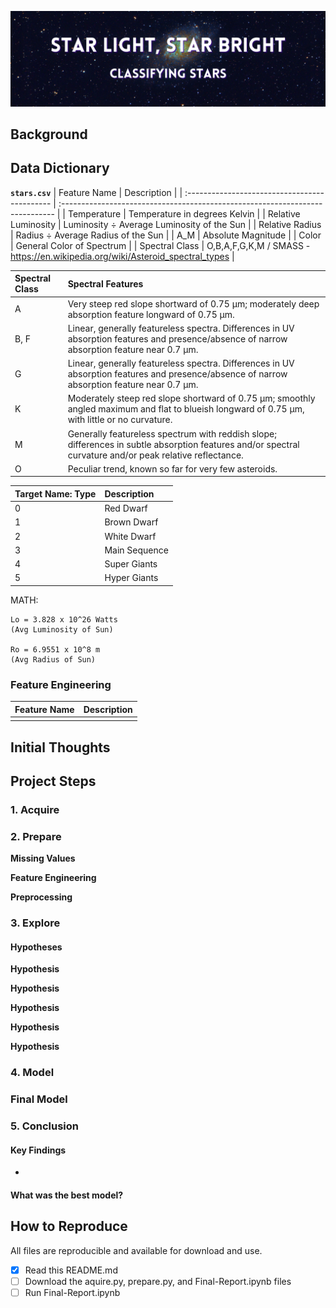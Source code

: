 ![star-header](./visuals/stars_header.png)

## Background

### 

## Data Dictionary
 
**`stars.csv`**
| Feature Name                                  | Description                                                                   |
| :-------------------------------------------- | :---------------------------------------------------------------------------- |
| Temperature                                   | Temperature in degrees Kelvin                                                 |
| Relative Luminosity                           | Luminosity $\div$ Average Luminosity of the Sun                               |
| Relative Radius                               | Radius $\div$ Average Radius of the Sun                                       |
| A_M                                           | Absolute Magnitude                                                            |
| Color                                         | General Color of Spectrum                                                     |
| Spectral Class                                | O,B,A,F,G,K,M / SMASS - https://en.wikipedia.org/wiki/Asteroid_spectral_types |


| Spectral Class                                | Spectral Features                                                             |
| :-------------------------------------------- | :---------------------------------------------------------------------------- |
| A                                             | Very steep red slope shortward of 0.75 μm; moderately deep absorption feature longward of 0.75 μm. |
| B, F	                                        | Linear, generally featureless spectra. Differences in UV absorption features and presence/absence of narrow absorption feature near 0.7 μm. |
| G                                             | Linear, generally featureless spectra. Differences in UV absorption features and presence/absence of narrow absorption feature near 0.7 μm. |
| K                                             | Moderately steep red slope shortward of 0.75 μm; smoothly angled maximum and flat to blueish longward of 0.75 μm, with little or no curvature. |
| M                                             | Generally featureless spectrum with reddish slope; differences in subtle absorption features and/or spectral curvature and/or peak relative reflectance. |
| O                                            	| Peculiar trend, known so far for very few asteroids.                              |

| Target Name: __Type__ | Description             |
| :-------------------- | :---------------------- |
| 0                     | Red Dwarf               | 
| 1                     | Brown Dwarf             | 
| 2                     | White Dwarf             | 
| 3                     | Main Sequence           | 
| 4                     | Super Giants            | 
| 5                     | Hyper Giants            | 

MATH:

    Lo = 3.828 x 10^26 Watts
    (Avg Luminosity of Sun)

    Ro = 6.9551 x 10^8 m
    (Avg Radius of Sun)

### Feature Engineering
| Feature Name                | Description                                                                                 |
|-----------------------------|---------------------------------------------------------------------------------------------|
|||


## Initial Thoughts


## Project Steps
### 1. Acquire


### 2. Prepare
**Missing Values**

**Feature Engineering**

**Preprocessing**


### 3. Explore


#### Hypotheses
**Hypothesis**
> 


**Hypothesis**
>

**Hypothesis**
> 

**Hypothesis**
> 

**Hypothesis**
> 

### 4. Model


### Final Model


### 5. Conclusion

#### Key Findings
- 

#### What was the best model?


## How to Reproduce
All files are reproducible and available for download and use.
- [x] Read this README.md
- [ ] Download the aquire.py, prepare.py, and Final-Report.ipynb files
- [ ] Run Final-Report.ipynb
